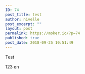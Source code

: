 ```yaml
---
ID: 74
post_title: test
author: nivelle
post_excerpt: ""
layout: post
permalink: https://moker.io/?p=74
published: true
post_date: 2018-09-25 10:51:49
---
```

Test
<!--more-->
123
en